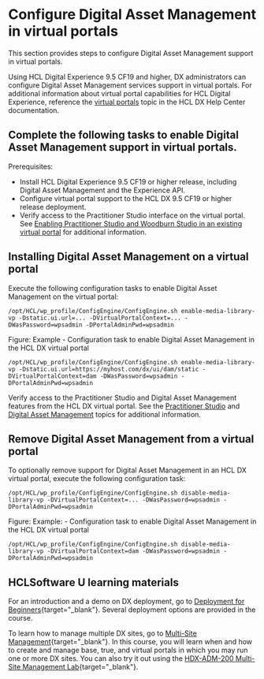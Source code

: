 # Configure Digital Asset Management in virtual portals

This section provides steps to configure Digital Asset Management support in virtual portals.

Using HCL Digital Experience 9.5 CF19 and higher, DX administrators can configure Digital Asset Management services support in virtual portals. For additional information about virtual portal capabilities for HCL Digital Experience, reference the [virtual portals](../../../build_sites/virtual_portal/index.md) topic in the HCL DX Help Center documentation.

## Complete the following tasks to enable Digital Asset Management support in virtual portals.
Prerequisites:

- Install HCL Digital Experience 9.5 CF19 or higher release, including Digital Asset Management and the Experience API.
- Configure virtual portal support to the HCL DX 9.5 CF19 or higher release deployment.
- Verify access to the Practitioner Studio interface on the virtual portal. See [Enabling Practitioner Studio and Woodburn Studio in an existing virtual portal](../../../build_sites/practitioner_studio/working_with_ps/enable_prac_studio.md) for additional information.

## Installing Digital Asset Management on a virtual portal

Execute the following configuration tasks to enable Digital Asset Management on the virtual portal:

`/opt/HCL/wp_profile/ConfigEngine/ConfigEngine.sh enable-media-library-vp -Dstatic.ui.url=... -DVirtualPortalContext=... -DWasPassword=wpsadmin -DPortalAdminPwd=wpsadmin`

Figure: Example - Configuration task to enable Digital Asset Management in the HCL DX virtual portal

`/opt/HCL/wp_profile/ConfigEngine/ConfigEngine.sh enable-media-library-vp -Dstatic.ui.url=https://myhost.com/dx/ui/dam/static -DVirtualPortalContext=dam -DWasPassword=wpsadmin -DPortalAdminPwd=wpsadmin`

Verify access to the Practitioner Studio and Digital Asset Management features from the HCL DX virtual portal. See the [Practitioner Studio](../../../build_sites/practitioner_studio/index.md) and [Digital Asset Management](../../digital_assets/index.md) topics for additional information.

## Remove Digital Asset Management from a virtual portal

To optionally remove support for Digital Asset Management in an HCL DX virtual portal, execute the following configuration task:

`/opt/HCL/wp_profile/ConfigEngine/ConfigEngine.sh disable-media-library-vp -DVirtualPortalContext=... -DWasPassword=wpsadmin -DPortalAdminPwd=wpsadmin`

Figure: Example: - Configuration task to enable Digital Asset Management in the HCL DX virtual portal

`/opt/HCL/wp_profile/ConfigEngine/ConfigEngine.sh disable-media-library-vp -DVirtualPortalContext=dam -DWasPassword=wpsadmin -DPortalAdminPwd=wpsadmin`

## HCLSoftware U learning materials

For an introduction and a demo on DX deployment, go to [Deployment for Beginners](https://hclsoftwareu.hcltechsw.com/component/axs/?view=sso_config&id=3&forward=https%3A%2F%2Fhclsoftwareu.hcltechsw.com%2Fcourses%2Flesson%2F%3Fid%3D1479){target="_blank"}. Several deployment options are provided in the course.

To learn how to manage multiple DX sites, go to [Multi-Site Management](https://hclsoftwareu.hcltechsw.com/component/axs/?view=sso_config&id=3&forward=https%3A%2F%2Fhclsoftwareu.hcltechsw.com%2Fcourses%2Flesson%2F%3Fid%3D3086){target="_blank"}. In this course, you will learn when and how to create and manage base, true, and virtual portals in which you may run one or more DX sites. You can also try it out using the [HDX-ADM-200 Multi-Site Management Lab](https://hclsoftwareu.hcltechsw.com/images/Lc4sMQCcN5uxXmL13gSlsxClNTU3Mjc3NTc4MTc2/DS_Academy/DX/Administrator/HDX-ADM-200_Multi-Site_Management_Lab.pdf){target="_blank"}.
